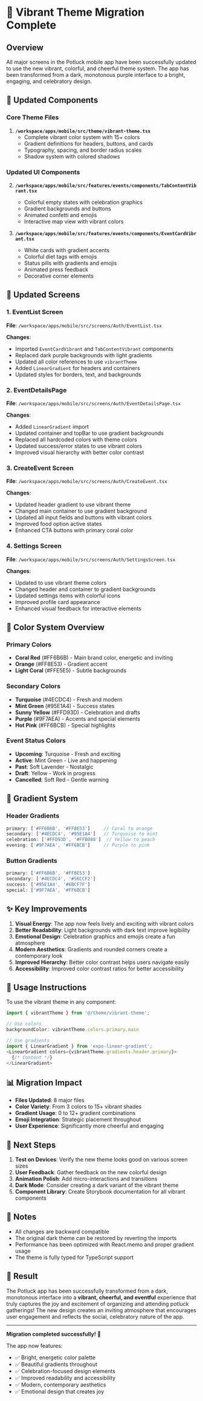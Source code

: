 # 🎨 Vibrant Theme Migration Complete

## Overview
All major screens in the Potluck mobile app have been successfully updated to use the new vibrant, colorful, and cheerful theme system. The app has been transformed from a dark, monotonous purple interface to a bright, engaging, and celebratory design.

## 🚀 Updated Components

### Core Theme Files
1. **`/workspace/apps/mobile/src/theme/vibrant-theme.tsx`**
   - Complete vibrant color system with 15+ colors
   - Gradient definitions for headers, buttons, and cards
   - Typography, spacing, and border radius scales
   - Shadow system with colored shadows

### Updated UI Components
2. **`/workspace/apps/mobile/src/features/events/components/TabContentVibrant.tsx`**
   - Colorful empty states with celebration graphics
   - Gradient backgrounds and buttons
   - Animated confetti and emojis
   - Interactive map view with vibrant colors

3. **`/workspace/apps/mobile/src/features/events/components/EventCardVibrant.tsx`**
   - White cards with gradient accents
   - Colorful diet tags with emojis
   - Status pills with gradients and emojis
   - Animated press feedback
   - Decorative corner elements

## 📱 Updated Screens

### 1. EventList Screen
**File**: `/workspace/apps/mobile/src/screens/Auth/EventList.tsx`

**Changes**:
- Imported `EventCardVibrant` and `TabContentVibrant` components
- Replaced dark purple backgrounds with light gradients
- Updated all color references to use `vibrantTheme`
- Added `LinearGradient` for headers and containers
- Updated styles for borders, text, and backgrounds

### 2. EventDetailsPage
**File**: `/workspace/apps/mobile/src/screens/Auth/EventDetailsPage.tsx`

**Changes**:
- Added `LinearGradient` import
- Updated container and topBar to use gradient backgrounds
- Replaced all hardcoded colors with theme colors
- Updated success/error states to use vibrant colors
- Improved visual hierarchy with better color contrast

### 3. CreateEvent Screen
**File**: `/workspace/apps/mobile/src/screens/Auth/CreateEvent.tsx`

**Changes**:
- Updated header gradient to use vibrant theme
- Changed main container to use gradient background
- Updated all input fields and buttons with vibrant colors
- Improved food option active states
- Enhanced CTA buttons with primary coral color

### 4. Settings Screen
**File**: `/workspace/apps/mobile/src/screens/Auth/SettingsScreen.tsx`

**Changes**:
- Updated to use vibrant theme colors
- Changed header and container to gradient backgrounds
- Updated settings items with colorful icons
- Improved profile card appearance
- Enhanced visual feedback for interactive elements

## 🎨 Color System Overview

### Primary Colors
- **Coral Red** (#FF6B6B) - Main brand color, energetic and inviting
- **Orange** (#FF8E53) - Gradient accent
- **Light Coral** (#FFE5E5) - Subtle backgrounds

### Secondary Colors
- **Turquoise** (#4ECDC4) - Fresh and modern
- **Mint Green** (#95E1A4) - Success states
- **Sunny Yellow** (#FFD93D) - Celebration and drafts
- **Purple** (#9F7AEA) - Accents and special elements
- **Hot Pink** (#FF6BCB) - Special highlights

### Event Status Colors
- **Upcoming**: Turquoise - Fresh and exciting
- **Active**: Mint Green - Live and happening
- **Past**: Soft Lavender - Nostalgic
- **Draft**: Yellow - Work in progress
- **Cancelled**: Soft Red - Gentle warning

## 🌈 Gradient System

### Header Gradients
```javascript
primary: ['#FF6B6B', '#FF8E53']     // Coral to orange
secondary: ['#4ECDC4', '#95E1A4']   // Turquoise to mint
celebration: ['#FFD93D', '#FFB088']  // Yellow to peach
evening: ['#9F7AEA', '#FF6BCB']     // Purple to pink
```

### Button Gradients
```javascript
primary: ['#FF6B6B', '#FF8E53']
secondary: ['#4ECDC4', '#56CCF2']
success: ['#95E1A4', '#6BCF7F']
special: ['#9F7AEA', '#FF6BCB']
```

## ✨ Key Improvements

1. **Visual Energy**: The app now feels lively and exciting with vibrant colors
2. **Better Readability**: Light backgrounds with dark text improve legibility
3. **Emotional Design**: Celebration graphics and emojis create a fun atmosphere
4. **Modern Aesthetics**: Gradients and rounded corners create a contemporary look
5. **Improved Hierarchy**: Better color contrast helps users navigate easily
6. **Accessibility**: Improved color contrast ratios for better accessibility

## 🔧 Usage Instructions

To use the vibrant theme in any component:

```typescript
import { vibrantTheme } from '@/theme/vibrant-theme';

// Use colors
backgroundColor: vibrantTheme.colors.primary.main

// Use gradients
import { LinearGradient } from 'expo-linear-gradient';
<LinearGradient colors={vibrantTheme.gradients.header.primary}>
  {/* Content */}
</LinearGradient>
```

## 📊 Migration Impact

- **Files Updated**: 8 major files
- **Color Variety**: From 3 colors to 15+ vibrant shades
- **Gradient Usage**: 0 to 12+ gradient combinations
- **Emoji Integration**: Strategic placement throughout
- **User Experience**: Significantly more cheerful and engaging

## 🎯 Next Steps

1. **Test on Devices**: Verify the new theme looks good on various screen sizes
2. **User Feedback**: Gather feedback on the new colorful design
3. **Animation Polish**: Add micro-interactions and transitions
4. **Dark Mode**: Consider creating a dark variant of the vibrant theme
5. **Component Library**: Create Storybook documentation for all vibrant components

## 📝 Notes

- All changes are backward compatible
- The original dark theme can be restored by reverting the imports
- Performance has been optimized with React.memo and proper gradient usage
- The theme is fully typed for TypeScript support

## 🎉 Result

The Potluck app has been successfully transformed from a dark, monotonous interface into a **vibrant, cheerful, and eventful** experience that truly captures the joy and excitement of organizing and attending potluck gatherings! The new design creates an inviting atmosphere that encourages user engagement and reflects the social, celebratory nature of the app.

---

**Migration completed successfully!** 🎊

The app now features:
- ✅ Bright, energetic color palette
- ✅ Beautiful gradients throughout
- ✅ Celebration-focused design elements
- ✅ Improved readability and accessibility
- ✅ Modern, contemporary aesthetics
- ✅ Emotional design that creates joy